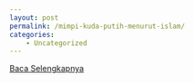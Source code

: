 ```yaml
---
layout: post
permalink: /mimpi-kuda-putih-menurut-islam/
categories:
    - Uncategorized
---
```


[Baca Selengkapnya](/10)